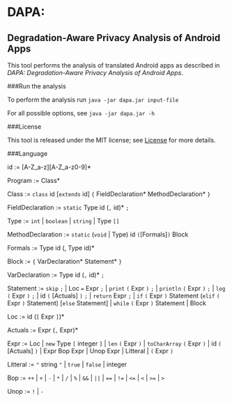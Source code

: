 DAPA:
=====
Degradation-Aware Privacy Analysis of Android Apps
--------------------------------------------------

This tool performs the analysis of translated Android apps as described in *DAPA: Degradation-Aware Privacy Analysis of Android Apps*.


###Run the analysis

To perform the analysis run `java -jar dapa.jar input-file`

For all possible options, see `java -jar dapa.jar -h`


###License

This tool is released under the MIT license; see [License](LICENSE.txt) for more details.


###Language

id :=  \[A-Z_a-z\]\[A-Z_a-z0-9\]*

Program := Class*

Class := `class` id [`extends` id] `{` FieldDeclaration* MethodDeclaration* `}`

FieldDeclaration := `static` Type id (`,` id)* `;`

Type := `int`
      | `boolean`
      | `string`
      | Type `[]`

MethodDeclaration := `static` (`void` | Type) id `(`[Formals]`)` Block

Formals := Type id (, Type id)*

Block := `{` VarDeclaration* Statement* `}`

VarDeclaration := Type id (`,` id)* `;`

Statement := `skip` `;`
           | Loc `=` Expr `;`
           | `print` `(` Expr `)` `;`
           | `println` `(` Expr `)` `;`
           | `log` `(` Expr `)` `;`
           | id `(` [Actuals] `)` `;`
           | `return` Expr `;`
           | `if` `(` Expr `)` Statement (`elif` `(` Expr `)` Statement) [`else` Statement]
           | `while` `(` Expr `)` Statement
           | Block

Loc := id (`[` Expr `]`)*

Actuals := Expr (`,` Expr)*

Expr := Loc
      | `new` Type `[` integer `]`
      | `len` `(` Expr `)`
      | `toCharArray` `(` Expr `)`
      | id `(` [Actuals] `)`
      | Expr Bop Expr
      | Unop Expr
      | Litteral
      | `(` Expr `)`

Litteral := `"` string `"`
          | `true`
          | `false`
          | integer

Bop := `++`
     | `+`
     | `-`
     | `*`
     | `/`
     | `%`
     | `&&`
     | `||`
     | `==`
     | `!=`
     | `<=`
     | `<`
     | `>=`
     | `>`

Unop := `!`
      | `-`
